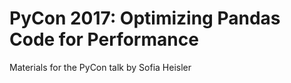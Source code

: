 # PyCon 2017: Optimizing Pandas Code for Performance

Materials for the PyCon talk by Sofia Heisler

